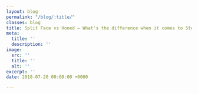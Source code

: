 ```yaml
---
layout: blog
permalink: "/blog/:title/"
classes: blog
title: Split Face vs Honed – What's the difference when it comes to Stone Veneer?
meta:
  title: ''
  description: ''
image:
  src: ''
  title: ''
  alt: ''
excerpt: ''
date: 2018-07-20 00:00:00 +0000

---
```

